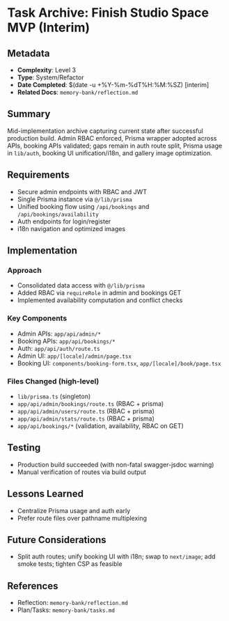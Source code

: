 # Task Archive: Finish Studio Space MVP (Interim)

## Metadata
- **Complexity**: Level 3
- **Type**: System/Refactor
- **Date Completed**: $(date -u +%Y-%m-%dT%H:%M:%SZ) [interim]
- **Related Docs**: `memory-bank/reflection.md`

## Summary
Mid-implementation archive capturing current state after successful production build. Admin RBAC enforced, Prisma wrapper adopted across APIs, booking APIs validated; gaps remain in auth route split, Prisma usage in `lib/auth`, booking UI unification/i18n, and gallery image optimization.

## Requirements
- Secure admin endpoints with RBAC and JWT
- Single Prisma instance via `@/lib/prisma`
- Unified booking flow using `/api/bookings` and `/api/bookings/availability`
- Auth endpoints for login/register
- i18n navigation and optimized images

## Implementation
### Approach
- Consolidated data access with `@/lib/prisma`
- Added RBAC via `requireRole` in admin and bookings GET
- Implemented availability computation and conflict checks

### Key Components
- Admin APIs: `app/api/admin/*`
- Booking APIs: `app/api/bookings/*`
- Auth: `app/api/auth/route.ts`
- Admin UI: `app/[locale]/admin/page.tsx`
- Booking UI: `components/booking-form.tsx`, `app/[locale]/book/page.tsx`

### Files Changed (high-level)
- `lib/prisma.ts` (singleton)
- `app/api/admin/bookings/route.ts` (RBAC + prisma)
- `app/api/admin/users/route.ts` (RBAC + prisma)
- `app/api/admin/stats/route.ts` (RBAC + prisma)
- `app/api/bookings/*` (validation, availability, RBAC on GET)

## Testing
- Production build succeeded (with non-fatal swagger-jsdoc warning)
- Manual verification of routes via build output

## Lessons Learned
- Centralize Prisma usage and auth early
- Prefer route files over pathname multiplexing

## Future Considerations
- Split auth routes; unify booking UI with i18n; swap to `next/image`; add smoke tests; tighten CSP as feasible

## References
- Reflection: `memory-bank/reflection.md`
- Plan/Tasks: `memory-bank/tasks.md`
